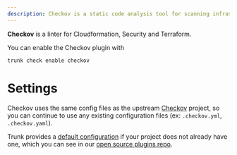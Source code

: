 ```yaml
---
description: Checkov is a static code analysis tool for scanning infrastructure as code. It identifies misconfigurations in IaC files that could lead to security breaches.
---
```


**Checkov** is a linter for Cloudformation, Security and Terraform.

You can enable the Checkov plugin with

```shell
trunk check enable checkov
```

# Settings

Checkov uses the same config files as the 
upstream [Checkov](https://github.com/bridgecrewio/checkov) project, so you can continue to use any
existing configuration files (ex: `.checkov.yml`, `.checkov.yaml`).

Trunk provides a [default configuration](https://github.com/trunk-io/plugins/tree/main/linters/checkov) if your project does not already have one,
which you can see in our [open source plugins repo](https://github.com/trunk-io/plugins/tree/main).
